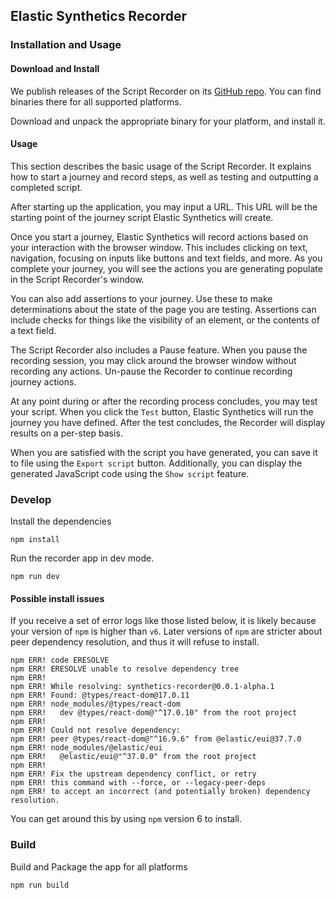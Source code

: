 ## Elastic Synthetics Recorder

### Installation and Usage

#### Download and Install

We publish releases of the Script Recorder on its [GitHub repo](https://github.com/elastic/synthetics-recorder/releases).
You can find binaries there for all supported platforms.

Download and unpack the appropriate binary for your platform, and install it.

#### Usage

This section describes the basic usage of the Script Recorder.
It explains how to start a journey and record steps, as well as testing and outputting a completed script.

After starting up the application, you may input a URL.
This URL will be the starting point of the journey script Elastic Synthetics will create.

Once you start a journey, Elastic Synthetics will record actions based on your interaction with the browser window.
This includes clicking on text, navigation, focusing on inputs like buttons and text fields, and more.
As you complete your journey, you will see the actions you are generating populate in the Script Recorder's window.

You can also add assertions to your journey.
Use these to make determinations about the state of the page you are testing.
Assertions can include checks for things like the visibility of an element, or the contents of a text field.

The Script Recorder also includes a Pause feature.
When you pause the recording session, you may click around the browser window without recording any actions.
Un-pause the Recorder to continue recording journey actions.

At any point during or after the recording process concludes, you may test your script.
When you click the `Test` button, Elastic Synthetics will run the journey you have defined.
After the test concludes, the Recorder will display results on a per-step basis.

When you are satisfied with the script you have generated, you can save it to file using the `Export script` button.
Additionally, you can display the generated JavaScript code using the `Show script` feature.

### Develop

Install the dependencies

```
npm install
```

Run the recorder app in dev mode.

```
npm run dev
```

#### Possible install issues

If you receive a set of error logs like those listed below, it is likely because your
version of `npm` is higher than `v6`.  Later versions of `npm` are stricter about peer
dependency resolution, and thus it will refuse to install.

```
npm ERR! code ERESOLVE
npm ERR! ERESOLVE unable to resolve dependency tree
npm ERR!
npm ERR! While resolving: synthetics-recorder@0.0.1-alpha.1
npm ERR! Found: @types/react-dom@17.0.11
npm ERR! node_modules/@types/react-dom
npm ERR!   dev @types/react-dom@"^17.0.10" from the root project
npm ERR!
npm ERR! Could not resolve dependency:
npm ERR! peer @types/react-dom@"^16.9.6" from @elastic/eui@37.7.0
npm ERR! node_modules/@elastic/eui
npm ERR!   @elastic/eui@"^37.0.0" from the root project
npm ERR!
npm ERR! Fix the upstream dependency conflict, or retry
npm ERR! this command with --force, or --legacy-peer-deps
npm ERR! to accept an incorrect (and potentially broken) dependency resolution.
```

You can get around this by using `npm` version 6 to install.

### Build

Build and Package the app for all platforms

```
npm run build
```
